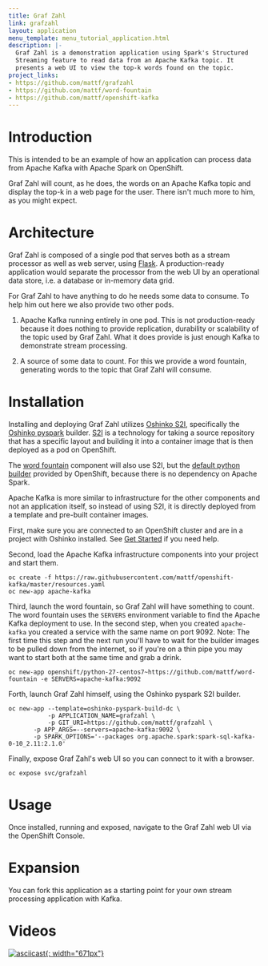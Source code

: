 ```yaml
---
title: Graf Zahl
link: grafzahl
layout: application
menu_template: menu_tutorial_application.html
description: |-
  Graf Zahl is a demonstration application using Spark's Structured
  Streaming feature to read data from an Apache Kafka topic. It
  presents a web UI to view the top-k words found on the topic.
project_links:
- https://github.com/mattf/grafzahl
- https://github.com/mattf/word-fountain
- https://github.com/mattf/openshift-kafka
---
```


<h1 id="introduction">Introduction</h1>

This is intended to be an example of how an application can process
data from Apache Kafka with Apache Spark on OpenShift.

Graf Zahl will count, as he does, the words on an Apache Kafka topic
and display the top-k in a web page for the user. There isn't much
more to him, as you might expect.

<h1 id="architecture">Architecture</h1>

Graf Zahl is composed of a single pod that serves both as a stream
processor as well as web server, using
[Flask](http://flask.pocoo.org/). A production-ready application would
separate the processor from the web UI by an operational data store,
i.e. a database or in-memory data grid.

For Graf Zahl to have anything to do he needs some data to
consume. To help him out here we also provide two other pods.

1. Apache Kafka running entirely in one pod. This is not
   production-ready because it does nothing to provide replication,
   durability or scalability of the topic used by Graf Zahl. What it
   does provide is just enough Kafka to demonstrate stream processing.

2. A source of some data to count. For this we provide a word
   fountain, generating words to the topic that Graf Zahl will
   consume.

<h1 id="installation">Installation</h1>

Installing and deploying Graf Zahl utilizes [Oshinko
S2I](https://github.com/radanalyticsio/oshinko-s2i), specifically the
[Oshinko pyspark](https://hub.docker.com/r/radanalyticsio/radanalytics-pyspark/)
builder. [S2I](https://docs.openshift.com/enterprise/latest/architecture/core_concepts/builds_and_image_streams.html#source-build)
is a technology for taking a source repository that has a specific
layout and building it into a container image that is then deployed
as a pod on OpenShift.

The [word fountain](https://github.com/mattf/word-fountain) component
will also use S2I, but the [default python
builder](https://docs.openshift.com/enterprise/latest/using_images/s2i_images/python.html)
provided by OpenShift, because there is no dependency on Apache Spark.

Apache Kafka is more similar to infrastructure for the other
components and not an application itself, so instead of using S2I, it
is directly deployed from a template and pre-built container images.

First, make sure you are connected to an OpenShift cluster and are in
a project with Oshinko installed. See [Get Started](/get-started) if
you need help.

Second, load the Apache Kafka infrastructure components into your
project and start them.

```
oc create -f https://raw.githubusercontent.com/mattf/openshift-kafka/master/resources.yaml
oc new-app apache-kafka
```

Third, launch the word fountain, so Graf Zahl will have something to
count. The word fountain uses the `SERVERS` environment variable to
find the Apache Kafka deployment to use. In the second step, when you
created `apache-kafka` you created a service with the same name on
port 9092. Note: The first time this step and the next run you'll have
to wait for the builder images to be pulled down from the internet, so
if you're on a thin pipe you may want to start both at the same time
and grab a drink.

```
oc new-app openshift/python-27-centos7~https://github.com/mattf/word-fountain -e SERVERS=apache-kafka:9092
```

Forth, launch Graf Zahl himself, using the Oshinko pyspark S2I
builder.

```
oc new-app --template=oshinko-pyspark-build-dc \
           -p APPLICATION_NAME=grafzahl \
           -p GIT_URI=https://github.com/mattf/grafzahl \
	   -p APP_ARGS=--servers=apache-kafka:9092 \
	   -p SPARK_OPTIONS='--packages org.apache.spark:spark-sql-kafka-0-10_2.11:2.1.0'
```

Finally, expose Graf Zahl's web UI so you can connect to it with a
browser.

```
oc expose svc/grafzahl
```

<h1 id="usage">Usage</h1>

Once installed, running and exposed, navigate to the Graf Zahl web UI via the OpenShift Console.

<h1 id="expansion">Expansion</h1>

You can fork this application as a starting point for your own stream
processing application with Kafka.

<h1 id="videos">Videos</h1>

[![asciicast](https://asciinema.org/a/4y3uc1fmtt341gw44b4vmbrcl.png){: width="671px"}](https://asciinema.org/a/4y3uc1fmtt341gw44b4vmbrcl)
